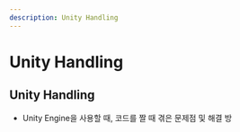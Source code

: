 ```yaml
---
description: Unity Handling
---
```


# Unity Handling

## Unity Handling

* Unity Engine을 사용할 때, 코드를 짤 때 겪은 문제점 및 해결 방

